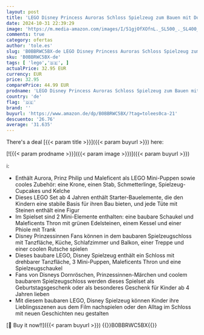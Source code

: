 ```yaml
---
layout: post
title: 'LEGO Disney Princess Auroras Schloss Spielzeug zum Bauen mit Dornröschen  Prinz Philip & Maleficent Mini-Puppen für Mädchen & Jungen ab 4 Jahren 43211'
date: 2024-10-31 22:39:29
image: 'https://m.media-amazon.com/images/I/51gjOfXOfnL._SL500_._SL400_.jpg'
comments: true
category: ofertas
author: 'tole.es'
slug: 'B0BBRWC5BX-de LEGO Disney Princess Auroras Schloss Spielzeug zum Bauen...'
sku: 'B0BBRWC5BX-de'
tags: [ 'lego','🇩🇪', ]
actualPrice: 32.95 EUR
currency: EUR
price: 32.95
comparePrice: 44.99 EUR
prodname: 'LEGO Disney Princess Auroras Schloss Spielzeug zum Bauen mit Dornröschen  Prinz Philip & Maleficent Mini-Puppen für Mädchen & Jungen ab 4 Jahren 43211'
country: 'de'
flag: '🇩🇪'
brand: ''
buyurl: 'https://www.amazon.de/dp/B0BBRWC5BX/?tag=tolees0ca-21'
descuento: '26.76'
average: '31.635'
---
```


There's a deal [{{< param title >}}]({{< param buyurl >}})  here:

[![{{< param prodname >}}]({{< param image >}})]({{< param buyurl >}})

ℹ️:

- Enthält Aurora, Prinz Philip und Maleficent als LEGO Mini-Puppen sowie cooles Zubehör: eine Krone, einen Stab, Schmetterlinge, Spielzeug-Cupcakes und Kelche
- Dieses LEGO Set ab 4 Jahren enthält Starter-Bauelemente, die den Kindern eine stabile Basis für ihren Bau bieten, und jede Tüte mit Steinen enthält eine Figur
- Im Spielset sind 2 Mini-Elemente enthalten: eine baubare Schaukel und Maleficents Thron mit grünen Edelsteinen, einem Kessel und einer Phiole mit Trank
- Disney Prinzessinnen Fans können in dem baubaren Spielzeugschloss mit Tanzfläche, Küche, Schlafzimmer und Balkon, einer Treppe und einer coolen Rutsche spielen
- Dieses baubare LEGO, Disney Spielzeug enthält ein Schloss mit drehbarer Tanzfläche, 3 Mini-Puppen, Maleficents Thron und eine Spielzeugschaukel
- Fans von Disneys Dornröschen, Prinzessinnen-Märchen und coolem baubarem Spielzeugschloss werden dieses Spielset als Geburtstagsgeschenk oder als besonderes Geschenk für Kinder ab 4 Jahren lieben
- Mit diesem baubaren LEGO, Disney Spielzeug können Kinder ihre Lieblingsszenen aus dem Film nachspielen oder den Alltag im Schloss mit neuen Geschichten neu gestalten

[🛒 Buy it now!!]({{< param buyurl >}})
{{<world>}}B0BBRWC5BX{{</world>}}
